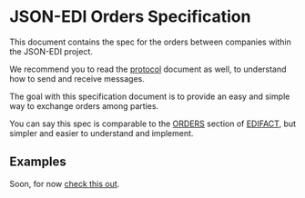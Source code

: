 # JSON-EDI Orders Specification

This document contains the spec for the orders between companies within the JSON-EDI project.

We recommend you to read the [protocol](protocol.md) document as well, to understand how to send and receive messages.

The goal with this specification document is to provide an easy and simple way to exchange orders among parties.

You can say this spec is comparable to the [ORDERS](https://service.unece.org/trade/untdid/d02a/trmd/orders_c.htm) section of [EDIFACT](https://www.unece.org/cefact/edifact/welcome.html), but simpler and easier to understand and implement.

## Examples

Soon, for now [check this out](message_samples/orders.json).
